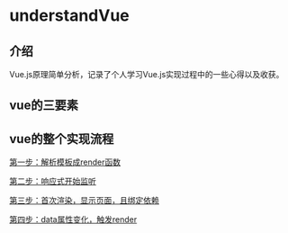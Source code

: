 # understandVue

## 介绍
  Vue.js原理简单分析，记录了个人学习Vue.js实现过程中的一些心得以及收获。

## vue的三要素

## vue的整个实现流程
[第一步：解析模板成render函数](./docs/)

[第二步：响应式开始监听](./docs/)

[第三步：首次渲染，显示页面，且绑定依赖](./docs/)

[第四步：data属性变化，触发render](./docs/)
